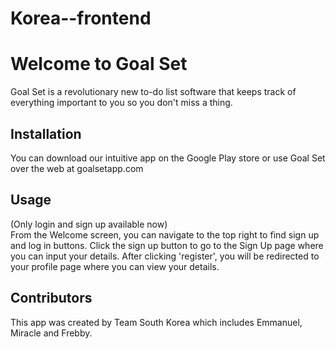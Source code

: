 # Korea--frontend
# Welcome to Goal Set

Goal Set is a revolutionary new to-do list software that keeps track of everything important to you so you don't miss a thing.


## Installation

You can download our intuitive app on the Google Play store or use Goal Set over the web at goalsetapp.com

## Usage

(Only login and sign up available now)<br>
From the Welcome screen, you can navigate to the top right to find sign up and log in buttons. Click the sign up button to go 
to the Sign Up page where you can input your details. After clicking 'register', you will be redirected to your profile page where
you can view your details.

## Contributors
This app was created by Team South Korea which includes Emmanuel, Miracle and Frebby.

